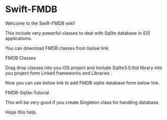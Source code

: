 # Swift-FMDB

Welcome to the Swift-FMDB wiki!

This include very powerful classes to deal with Sqlite database in iOS applications.

You can download FMDB classes from below link:

FMDB Classes

Drag drop classes into you iOS project and Include Sqlite3.0.tbd library into you project form Linked frameworks and Libraries .

Now you can use below link to add FMDB sqlite database form below link.

FMDB-Sqlite-Tutorial

This will be very good if you create Singleton class for handling database.

Hope this help.
